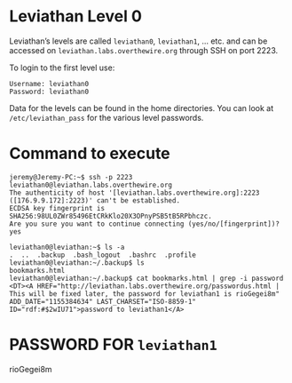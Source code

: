 # Leviathan Level 0

Leviathan’s levels are called `leviathan0`, `leviathan1`, … etc. and can be accessed on `leviathan.labs.overthewire.org` through SSH on port 2223.

To login to the first level use:

```
Username: leviathan0
Password: leviathan0
```

Data for the levels can be found in the home directories. You can look at `/etc/leviathan_pass` for the various level passwords.

# Command to execute

```console
jeremy@Jeremy-PC:~$ ssh -p 2223 leviathan0@leviathan.labs.overthewire.org
The authenticity of host '[leviathan.labs.overthewire.org]:2223 ([176.9.9.172]:2223)' can't be established.
ECDSA key fingerprint is SHA256:98UL0ZWr85496EtCRkKlo20X3OPnyPSB5tB5RPbhczc.
Are you sure you want to continue connecting (yes/no/[fingerprint])? yes

leviathan0@leviathan:~$ ls -a
.  ..  .backup  .bash_logout  .bashrc  .profile
leviathan0@leviathan:~/.backup$ ls
bookmarks.html
leviathan0@leviathan:~/.backup$ cat bookmarks.html | grep -i password
<DT><A HREF="http://leviathan.labs.overthewire.org/passwordus.html | This will be fixed later, the password for leviathan1 is rioGegei8m" ADD_DATE="1155384634" LAST_CHARSET="ISO-8859-1" ID="rdf:#$2wIU71">password to leviathan1</A>
```

# PASSWORD FOR `leviathan1`

rioGegei8m
